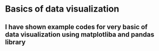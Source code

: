 # Basics of data visualization

## I have shown example codes for very basic of data visualization using matplotliba and pandas library
